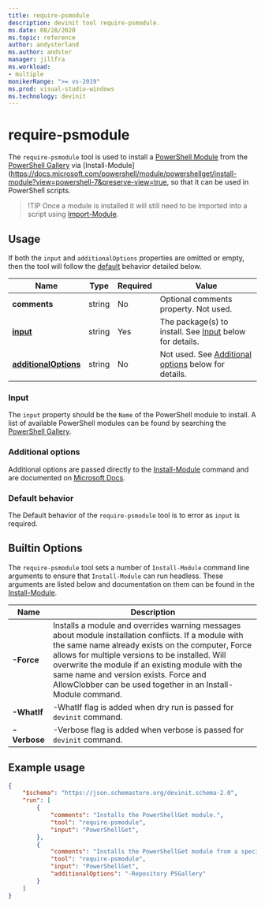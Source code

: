 ```yaml
---
title: require-psmodule
description: devinit tool require-psmodule.
ms.date: 08/28/2020
ms.topic: reference
author: andysterland
ms.author: andster
manager: jillfra
ms.workload:
- multiple
monikerRange: ">= vs-2019"
ms.prod: visual-studio-windows
ms.technology: devinit
---
```

# require-psmodule

The `require-psmodule` tool is used to install a [PowerShell Module](https://docs.microsoft.com/powershell/scripting/developer/module/understanding-a-windows-powershell-module?view=powershell-7&preserve-view=true) from the [PowerShell Gallery](https://www.powershellgallery.com/) via [Install-Module](https://docs.microsoft.com/powershell/module/powershellget/install-module?view=powershell-7&preserve-view=true, so that it can be used in PowerShell scripts.

>
>!TIP Once a module is installed it will still need to be imported into a script using [Import-Module](https://docs.microsoft.com/powershell/module/microsoft.powershell.core/import-module?view=powershell-7&preserve-view=true).
>

## Usage

If both the `input` and `additionalOptions` properties are omitted or empty, then the tool will follow the [default](#default-behavior) behavior detailed below.

| Name                                             | Type   | Required | Value                                                                                   |
|--------------------------------------------------|--------|----------|-----------------------------------------------------------------------------------------|
| **comments**                                     | string | No       | Optional comments property. Not used.                                                   |
| [**input**](#input)                              | string | Yes      | The package(s) to install. See [Input](#input) below for details.                       |
| [**additionalOptions**](#additional-options)     | string | No       | Not used. See [Additional options](#additional-options) below for details.              |

### Input

The `input` property should be the `Name` of the PowerShell module to install. A list of available PowerShell modules can be found by searching the [PowerShell Gallery](https://www.powershellgallery.com/).

### Additional options

Additional options are passed directly to the [Install-Module](https://docs.microsoft.com/powershell/module/powershellget/install-module?view=powershell-7&preserve-view=true) command and are documented on [Microsoft Docs](https://docs.microsoft.com/powershell/module/powershellget/install-module?view=powershell-7&preserve-view=true).

### Default behavior

The Default behavior of the `require-psmodule` tool is to error as `input` is required.

## Builtin Options

The `require-psmodule` tool sets a number of `Install-Module` command line arguments to ensure that `Install-Module` can run headless. These arguments are listed below and documentation on them can be found in the [Install-Module](https://docs.microsoft.com/powershell/module/powershellget/install-module?view=powershell-7&preserve-view=true).

| Name         | Description                                                                                                                                                                                                                                                                                                                                                               |
|--------------|---------------------------------------------------------------------------------------------------------------------------------------------------------------------------------------------------------------------------------------------------------------------------------------------------------------------------------------------------------------------------|
| **-Force**   | Installs a module and overrides warning messages about module installation conflicts. If a module with the same name already exists on the computer, Force allows for multiple versions to be installed. Will overwrite the module if an existing module with the same name and version exists. Force and AllowClobber can be used together in an Install-Module command. |
| **-WhatIf**  | -WhatIf flag is added when dry run is passed for `devinit` command.                                                                                                                                                                                                                                                                                                       |
| **-Verbose** | -Verbose flag is added when verbose is passed for `devinit` command.                                                                                                                                                                                                                                                                                                      |


## Example usage

```json
{
    "$schema": "https://json.schemastore.org/devinit.schema-2.0",
    "run": [
        {
            "comments": "Installs the PowerShellGet module.",
            "tool": "require-psmodule",
            "input": "PowerShellGet",
        },
        {
            "comments": "Installs the PowerShellGet module from a specific repository.",
            "tool": "require-psmodule",
            "input": "PowerShellGet",
            "additionalOptions": "-Repository PSGallery"
        }
    ]
}
```
